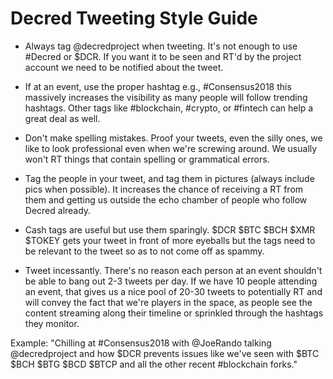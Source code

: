 # Decred Tweeting Style Guide

* Always tag @decredproject when tweeting. It's not enough to use #Decred or $DCR. If you want it to be seen and RT'd by the project account we need to be notified about the tweet.

* If at an event, use the proper hashtag e.g., #Consensus2018 this massively increases the visibility as many people will follow trending hashtags. Other tags like #blockchain, #crypto, or #fintech can help a great deal as well.

* Don't make spelling mistakes. Proof your tweets, even the silly ones, we like to look professional even when we're screwing around. We usually won't RT things that contain spelling or grammatical errors.

* Tag the people in your tweet, and tag them in pictures (always include pics when possible). It increases the chance of receiving a RT from them and getting us outside the echo chamber of people who follow Decred already.

* Cash tags are useful but use them sparingly. $DCR $BTC $BCH $XMR $TOKEY gets your tweet in front of more eyeballs but the tags need to be relevant to the tweet so as to not come off as spammy.

* Tweet incessantly. There's no reason each person at an event shouldn't be able to bang out 2-3 tweets per day. If we have 10 people attending an event, that gives us a nice pool of 20-30 tweets to potentially RT and will convey the fact that we're players in the space, as people see the content streaming along their timeline or sprinkled through the hashtags they monitor.

Example: "Chilling at #Consensus2018 with @JoeRando talking @decredproject and how $DCR prevents issues like we've seen with $BTC $BCH $BTG $BCD $BTCP and all the other recent #blockchain forks."
